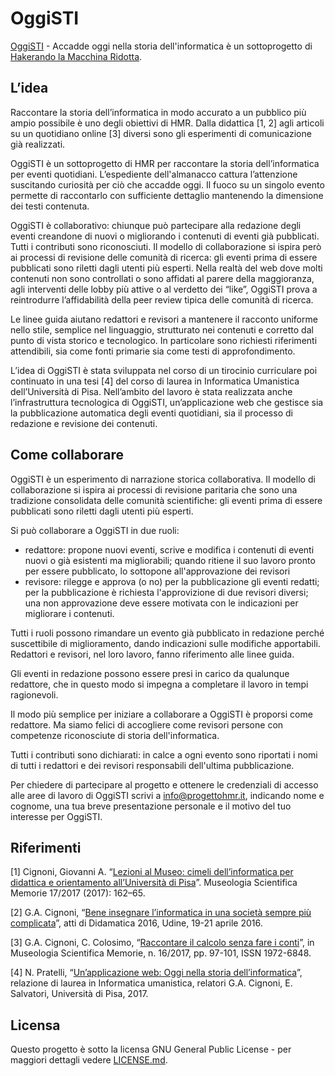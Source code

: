 # OggiSTI

[OggiSTI](https://www.progettohmr.it/OggiSTI) - Accadde oggi nella storia dell'informatica è un sottoprogetto di [Hakerando la Macchina Ridotta](https://www.progettohmr.it).


## L’idea

Raccontare la storia dell’informatica in modo accurato a un pubblico più ampio possibile è uno degli obiettivi di HMR. Dalla didattica [1, 2] agli articoli su un quotidiano online [3] diversi sono gli esperimenti di comunicazione già realizzati.

OggiSTI è un sottoprogetto di HMR per raccontare la storia dell’informatica per eventi quotidiani. L’espediente dell'almanacco cattura l’attenzione suscitando curiosità per ciò che accadde oggi. Il fuoco su un singolo evento permette di raccontarlo con sufficiente dettaglio mantenendo la dimensione dei testi contenuta.

OggiSTI è collaborativo: chiunque può partecipare alla redazione degli eventi creandone di nuovi o migliorando i contenuti di eventi già pubblicati. Tutti i contributi sono riconosciuti. Il modello di collaborazione si ispira però ai processi di revisione delle comunità di ricerca: gli eventi prima di essere pubblicati sono riletti dagli utenti più esperti. Nella realtà del web dove molti contenuti non sono controllati o sono affidati al parere della maggioranza, agli interventi delle lobby più attive o al verdetto dei “like”, OggiSTI prova a reintrodurre l’affidabilità della peer review tipica delle comunità di ricerca.

Le linee guida aiutano redattori e revisori a mantenere il racconto uniforme nello stile, semplice nel linguaggio, strutturato nei contenuti e corretto dal punto di vista storico e tecnologico. In particolare sono richiesti riferimenti attendibili, sia come fonti primarie sia come testi di approfondimento.

L’idea di OggiSTI è stata sviluppata nel corso di un tirocinio curriculare poi continuato in una tesi [4] del corso di laurea in Informatica Umanistica dell’Università di Pisa. Nell’ambito del lavoro è stata realizzata anche l’infrastruttura tecnologica di OggiSTI, un’applicazione web che gestisce sia la pubblicazione automatica degli eventi quotidiani, sia il processo di redazione e revisione dei contenuti. 

## Come collaborare

OggiSTI è un esperimento di narrazione storica collaborativa. Il modello di collaborazione si ispira ai processi di revisione paritaria che sono una tradizione consolidata delle comunità scientifiche: gli eventi prima di essere pubblicati sono riletti dagli utenti più esperti.

Si può collaborare a OggiSTI in due ruoli:

* redattore: propone nuovi eventi, scrive e modifica i contenuti di eventi nuovi o già esistenti ma migliorabili; quando ritiene il suo lavoro pronto per essere pubblicato, lo sottopone all'approvazione dei revisori
* revisore: rilegge e approva (o no) per la pubblicazione gli eventi redatti; per la pubblicazione è richiesta l'approvizione di due revisori diversi; una non approvazione deve essere motivata con le indicazioni per migliorare i contenuti.

Tutti i ruoli possono rimandare un evento già pubblicato in redazione perché suscettibile di miglioramento, dando indicazioni sulle modifiche apportabili. Redattori e revisori, nel loro lavoro, fanno riferimento alle linee guida.

Gli eventi in redazione possono essere presi in carico da qualunque redattore, che in questo modo si impegna a completare il lavoro in tempi ragionevoli.

Il modo più semplice per iniziare a collaborare a OggiSTI è proporsi come redattore. Ma siamo felici di accogliere come revisori persone con competenze riconosciute di storia dell'informatica.

Tutti i contributi sono dichiarati: in calce a ogni evento sono riportati i nomi di tutti i redattori e dei revisori responsabili dell'ultima pubblicazione.

Per chiedere di partecipare al progetto e ottenere le credenziali di accesso alle aree di lavoro di OggiSTI scrivi a [info@progettohmr.it](mailto:info@progettohmr.it), indicando nome e cognome, una tua breve presentazione personale e il motivo del tuo interesse per OggiSTI.

## Riferimenti

[1] Cignoni, Giovanni A. “[Lezioni al Museo: cimeli dell’informatica per didattica e orientamento all’Università di Pisa](https://www.progettohmr.it/Documenti/HMR_2017s_GC-MusScMem17.pdf)”. Museologia Scientifica Memorie 17/2017 (2017): 162–65.

[2] G.A. Cignoni, “[Bene insegnare l’informatica in una società sempre più complicata](https://www.progettohmr.it/Documenti/HMR_2016s_GC-Didamat.pdf)”, atti di Didamatica 2016, Udine, 19-21 aprile 2016.

[3] G.A. Cignoni, C. Colosimo, “[Raccontare il calcolo senza fare i conti](https://www.progettohmr.it/Documenti/HMR_2017s_GCCC-MusScMem16.pdf)”, in Museologia Scientifica Memorie, n. 16/2017, pp. 97-101, ISSN 1972-6848.

[4] N. Pratelli, “[Un’applicazione web: Oggi nella storia dell’informatica](https://www.progettohmr.it/Documenti/HMR_2017d_NP-TesiOggiSTI.pdf)”, relazione di laurea in Informatica umanistica, relatori G.A. Cignoni, E. Salvatori, Università di Pisa, 2017.

## Licensa

Questo progetto è sotto la licensa GNU General Public License - per maggiori dettagli vedere  [LICENSE.md](LICENSE.md).